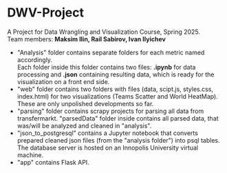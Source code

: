 # DWV-Project
A Project for Data Wrangling and Visualization Course, Spring 2025. \
Team members: **Maksim Ilin, Rail Sabirov, Ivan Ilyichev**
- "Analysis" folder contains separate folders for each metric named accordingly. \
 Each folder inside this folder contains two files: **.ipynb** for data processing and **.json** containing resulting data, which is ready for the visualization on a front end side.
- "web" folder contains two folders with files (data, scipt.js, styles.css, index.html) for two visualizations (Teams Scatter and World HeatMap).  These are only unpolished developments so far.
- "parsing" folder contains scrapy projects for parsing all data from transfermarkt. "parsedData" folder inside contains all parsed data, that was/will be analyzed and cleaned in "analysis".
- "json_to_postgresql" contains a Jupyter notebook that converts prepared cleaned json files (from the "analysis folder") into psql tables. The database server is hosted on an Innopolis University virtual machine.
- "app" contains Flask API.
